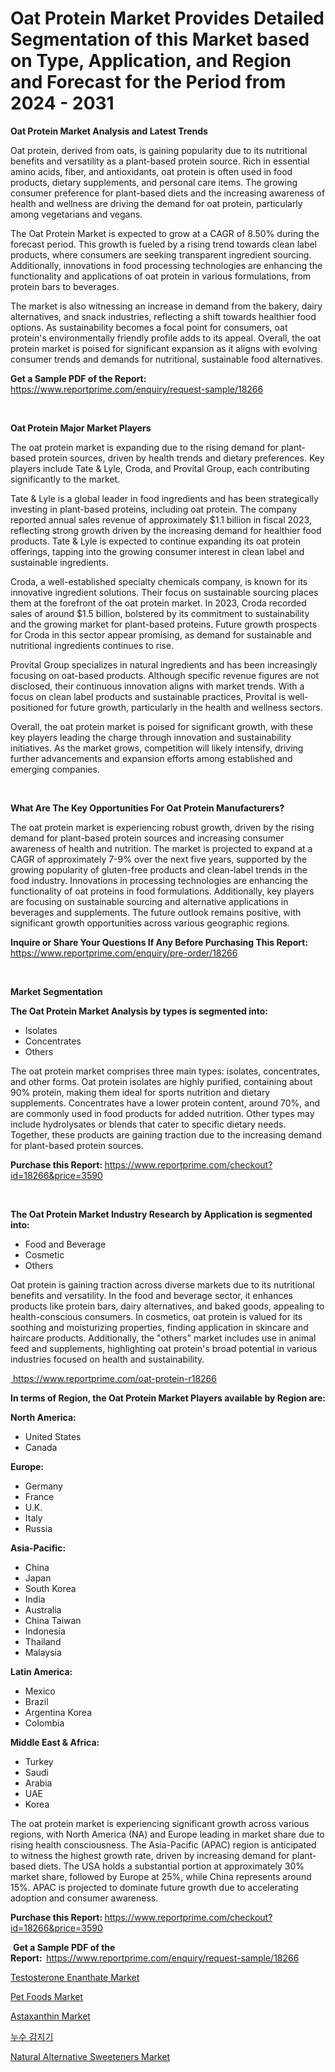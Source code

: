 <p><h1>Oat Protein Market Provides Detailed Segmentation of this Market based on Type, Application, and Region and Forecast for the Period from 2024 - 2031</h1></p><p><strong>Oat Protein Market Analysis and Latest Trends</strong></p>
<p><p>Oat protein, derived from oats, is gaining popularity due to its nutritional benefits and versatility as a plant-based protein source. Rich in essential amino acids, fiber, and antioxidants, oat protein is often used in food products, dietary supplements, and personal care items. The growing consumer preference for plant-based diets and the increasing awareness of health and wellness are driving the demand for oat protein, particularly among vegetarians and vegans.</p><p>The Oat Protein Market is expected to grow at a CAGR of 8.50% during the forecast period. This growth is fueled by a rising trend towards clean label products, where consumers are seeking transparent ingredient sourcing. Additionally, innovations in food processing technologies are enhancing the functionality and applications of oat protein in various formulations, from protein bars to beverages.</p><p>The market is also witnessing an increase in demand from the bakery, dairy alternatives, and snack industries, reflecting a shift towards healthier food options. As sustainability becomes a focal point for consumers, oat protein's environmentally friendly profile adds to its appeal. Overall, the oat protein market is poised for significant expansion as it aligns with evolving consumer trends and demands for nutritional, sustainable food alternatives.</p></p>
<p><strong>Get a Sample PDF of the Report:&nbsp;</strong> <a href="https://www.reportprime.com/enquiry/request-sample/18266?utm_campaign=1080&utm_medium=2&utm_source=Github&utm_content=ia&utm_term=21112024&utm_id=oat-protein">https://www.reportprime.com/enquiry/request-sample/18266</a></p>
<p>&nbsp;</p>
<p><strong>Oat Protein Major Market Players</strong></p>
<p><p>The oat protein market is expanding due to the rising demand for plant-based protein sources, driven by health trends and dietary preferences. Key players include Tate & Lyle, Croda, and Provital Group, each contributing significantly to the market.</p><p>Tate & Lyle is a global leader in food ingredients and has been strategically investing in plant-based proteins, including oat protein. The company reported annual sales revenue of approximately $1.1 billion in fiscal 2023, reflecting strong growth driven by the increasing demand for healthier food products. Tate & Lyle is expected to continue expanding its oat protein offerings, tapping into the growing consumer interest in clean label and sustainable ingredients.</p><p>Croda, a well-established specialty chemicals company, is known for its innovative ingredient solutions. Their focus on sustainable sourcing places them at the forefront of the oat protein market. In 2023, Croda recorded sales of around $1.5 billion, bolstered by its commitment to sustainability and the growing market for plant-based proteins. Future growth prospects for Croda in this sector appear promising, as demand for sustainable and nutritional ingredients continues to rise.</p><p>Provital Group specializes in natural ingredients and has been increasingly focusing on oat-based products. Although specific revenue figures are not disclosed, their continuous innovation aligns with market trends. With a focus on clean label products and sustainable practices, Provital is well-positioned for future growth, particularly in the health and wellness sectors.</p><p>Overall, the oat protein market is poised for significant growth, with these key players leading the charge through innovation and sustainability initiatives. As the market grows, competition will likely intensify, driving further advancements and expansion efforts among established and emerging companies.</p></p>
<p>&nbsp;</p>
<p><strong>What Are The Key Opportunities For Oat Protein Manufacturers?</strong></p>
<p><p>The oat protein market is experiencing robust growth, driven by the rising demand for plant-based protein sources and increasing consumer awareness of health and nutrition. The market is projected to expand at a CAGR of approximately 7-9% over the next five years, supported by the growing popularity of gluten-free products and clean-label trends in the food industry. Innovations in processing technologies are enhancing the functionality of oat proteins in food formulations. Additionally, key players are focusing on sustainable sourcing and alternative applications in beverages and supplements. The future outlook remains positive, with significant growth opportunities across various geographic regions.</p></p>
<p><strong>Inquire or Share Your Questions If Any Before Purchasing This Report:</strong> <a href="https://www.reportprime.com/enquiry/pre-order/18266?utm_campaign=1080&utm_medium=2&utm_source=Github&utm_content=ia&utm_term=21112024&utm_id=oat-protein">https://www.reportprime.com/enquiry/pre-order/18266</a></p>
<p>&nbsp;</p>
<p><strong>Market Segmentation</strong></p>
<p><strong>The Oat Protein Market Analysis by types is segmented into:</strong></p>
<p><ul><li>Isolates</li><li>Concentrates</li><li>Others</li></ul></p>
<p><p>The oat protein market comprises three main types: isolates, concentrates, and other forms. Oat protein isolates are highly purified, containing about 90% protein, making them ideal for sports nutrition and dietary supplements. Concentrates have a lower protein content, around 70%, and are commonly used in food products for added nutrition. Other types may include hydrolysates or blends that cater to specific dietary needs. Together, these products are gaining traction due to the increasing demand for plant-based protein sources.</p></p>
<p><strong>Purchase this Report:&nbsp;</strong><a href="https://www.reportprime.com/checkout?id=18266&price=3590&utm_campaign=1080&utm_medium=2&utm_source=Github&utm_content=ia&utm_term=21112024&utm_id=oat-protein">https://www.reportprime.com/checkout?id=18266&price=3590</a></p>
<p>&nbsp;</p>
<p><strong>The Oat Protein Market Industry Research by Application is segmented into:</strong></p>
<p><ul><li>Food and Beverage</li><li>Cosmetic</li><li>Others</li></ul></p>
<p><p>Oat protein is gaining traction across diverse markets due to its nutritional benefits and versatility. In the food and beverage sector, it enhances products like protein bars, dairy alternatives, and baked goods, appealing to health-conscious consumers. In cosmetics, oat protein is valued for its soothing and moisturizing properties, finding application in skincare and haircare products. Additionally, the "others" market includes use in animal feed and supplements, highlighting oat protein's broad potential in various industries focused on health and sustainability.</p></p>
<p><a href="https://www.reportprime.com/oat-protein-r18266?utm_campaign=1080&utm_medium=2&utm_source=Github&utm_content=ia&utm_term=21112024&utm_id=oat-protein">&nbsp;https://www.reportprime.com/oat-protein-r18266</a></p>
<p><strong>In terms of Region, the Oat Protein Market Players available by Region are:</strong></p>
<p>
    <p> <strong> North America: </strong>
        <ul>
            <li>United States</li>
            <li>Canada</li>
        </ul>
        </p> 
    <p> <strong> Europe: </strong>
        <ul>
            <li>Germany</li>
            <li>France</li>
            <li>U.K.</li>
            <li>Italy</li>
            <li>Russia</li>
        </ul>
        </p> 
    <p> <strong> Asia-Pacific: </strong>
        <ul>
            <li>China</li>
            <li>Japan</li>
            <li>South Korea</li>
            <li>India</li>
            <li>Australia</li>
            <li>China Taiwan</li>
            <li>Indonesia</li>
            <li>Thailand</li>
            <li>Malaysia</li>
        </ul>
        </p> 
    <p> <strong> Latin America: </strong>
        <ul>
            <li>Mexico</li>
            <li>Brazil</li>
            <li>Argentina Korea</li>
            <li>Colombia</li>
        </ul>
        </p> 
    <p> <strong> Middle East & Africa: </strong>
        <ul>
            <li>Turkey</li>
            <li>Saudi</li>
            <li>Arabia</li>
            <li>UAE</li>
            <li>Korea</li>
        </ul>
    </p>
    </p>
<p><p>The oat protein market is experiencing significant growth across various regions, with North America (NA) and Europe leading in market share due to rising health consciousness. The Asia-Pacific (APAC) region is anticipated to witness the highest growth rate, driven by increasing demand for plant-based diets. The USA holds a substantial portion at approximately 30% market share, followed by Europe at 25%, while China represents around 15%. APAC is projected to dominate future growth due to accelerating adoption and consumer awareness.</p></p>
<p><strong>Purchase this Report: </strong><a href="https://www.reportprime.com/checkout?id=18266&price=3590&utm_campaign=1080&utm_medium=2&utm_source=Github&utm_content=ia&utm_term=21112024&utm_id=oat-protein">https://www.reportprime.com/checkout?id=18266&price=3590</a></p>
<p>&nbsp;<strong>Get a Sample PDF of the Report:&nbsp;&nbsp;</strong><a href="https://www.reportprime.com/enquiry/request-sample/18266?utm_campaign=1080&utm_medium=2&utm_source=Github&utm_content=ia&utm_term=21112024&utm_id=oat-protein">https://www.reportprime.com/enquiry/request-sample/18266</a></p>
<p><strong></strong></p>
<p><p><a href="https://issuu.com/reportprime-2/docs/testosterone-enanthate-market-size-_81fb6c4cbda48b?utm_campaign=1080&utm_medium=2&utm_source=Github&utm_content=ia&utm_term=21112024&utm_id=oat-protein">Testosterone Enanthate Market</a></p><p><a href="https://www.linkedin.com/pulse/pet-foods-market-forecasted-from-2024-2031-expanding-cagr-88-jgyme?utm_campaign=1080&utm_medium=2&utm_source=Github&utm_content=ia&utm_term=21112024&utm_id=oat-protein">Pet Foods Market</a></p><p><a href="https://issuu.com/reportprime-2/docs/astaxanthin-market-size-2030.pptx_767f0d15f4c46b?utm_campaign=1080&utm_medium=2&utm_source=Github&utm_content=ia&utm_term=21112024&utm_id=oat-protein">Astaxanthin Market</a></p><p><a href="https://github.com/sougarounis/Market-Research-Report-List-6/blob/main/317951024900.md?utm_campaign=1080&utm_medium=2&utm_source=Github&utm_content=ia&utm_term=21112024&utm_id=oat-protein">누수 감지기</a></p><p><a href="https://www.linkedin.com/pulse/market-study-global-natural-alternative-sweeteners-2024-2031-size-zvaee?utm_campaign=1080&utm_medium=2&utm_source=Github&utm_content=ia&utm_term=21112024&utm_id=oat-protein">Natural Alternative Sweeteners Market</a></p></p>